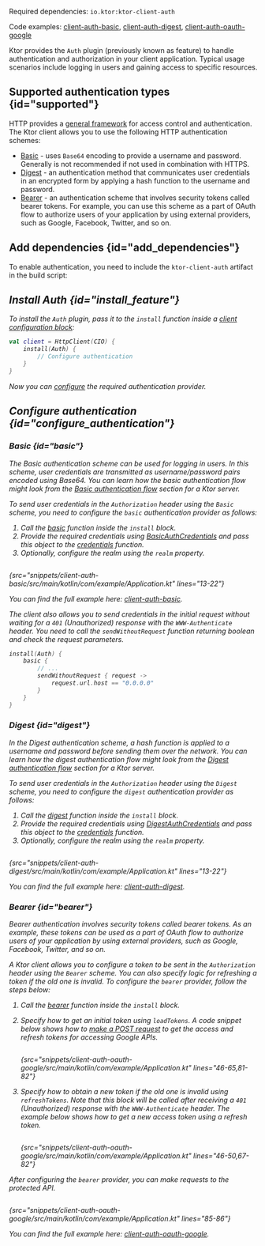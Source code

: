 [//]: # (title: Authentication and authorization)

<microformat>
<p>
Required dependencies: <code>io.ktor:ktor-client-auth</code>
</p>
<p>
Code examples: 
<a href="https://github.com/ktorio/ktor-documentation/tree/main/codeSnippets/snippets/client-auth-basic">client-auth-basic</a>, 
<a href="https://github.com/ktorio/ktor-documentation/tree/main/codeSnippets/snippets/client-auth-digest">client-auth-digest</a>,
<a href="https://github.com/ktorio/ktor-documentation/tree/main/codeSnippets/snippets/client-auth-oauth-google">client-auth-oauth-google</a>
</p>
</microformat>

Ktor provides the `Auth` plugin (previously known as feature) to handle authentication and authorization in your client application.  Typical usage scenarios include logging in users and gaining access to specific resources. 


## Supported authentication types {id="supported"}

HTTP provides a [general framework](https://developer.mozilla.org/en-US/docs/Web/HTTP/Authentication) for access control and authentication. The Ktor client allows you to use the following HTTP authentication schemes:

* [Basic](#basic) - uses `Base64` encoding to provide a username and password. Generally is not recommended if not used in combination with HTTPS.
* [Digest](#digest) - an authentication method that communicates user credentials in an encrypted form by applying a hash function to the username and password.
* [Bearer](#bearer) - an authentication scheme that involves security tokens called bearer tokens. For example, you can use this scheme as a part of OAuth flow to authorize users of your application by using external providers, such as Google, Facebook, Twitter, and so on.

## Add dependencies {id="add_dependencies"}

To enable authentication, you need to include the `ktor-client-auth` artifact in the build script:

<var name="artifact_name" value="ktor-client-auth"/>
<include src="lib.xml" include-id="add_ktor_artifact"/>


## Install Auth {id="install_feature"}
To install the `Auth` plugin, pass it to the `install` function inside a [client configuration block](client.md#configure-client):

```kotlin
val client = HttpClient(CIO) {
    install(Auth) {
        // Configure authentication
    }
}
```
Now you can [configure](#configure_authentication) the required authentication provider.



## Configure authentication {id="configure_authentication"}

### Basic {id="basic"}

The Basic authentication scheme can be used for logging in users. In this scheme, user credentials are transmitted as username/password pairs encoded using Base64. You can learn how the basic authentication flow might look from the [Basic authentication flow](basic.md#flow) section for a Ktor server.

To send user credentials in the `Authorization` header using the `Basic` scheme, you need to configure the `basic` authentication provider as follows:

1. Call the [basic](https://api.ktor.io/ktor-client/ktor-client-features/ktor-client-auth/ktor-client-auth/io.ktor.client.features.auth.providers/basic.html) function inside the `install` block.
2. Provide the required credentials using [BasicAuthCredentials](https://api.ktor.io/ktor-client/ktor-client-features/ktor-client-auth/ktor-client-auth/io.ktor.client.features.auth.providers/-basic-auth-credentials/index.html) and pass this object to the [credentials](https://api.ktor.io/ktor-client/ktor-client-features/ktor-client-auth/ktor-client-auth/io.ktor.client.features.auth.providers/-basic-auth-config/credentials.html) function.
3. Optionally, configure the realm using the `realm` property.

```kotlin
```
{src="snippets/client-auth-basic/src/main/kotlin/com/example/Application.kt" lines="13-22"}

You can find the full example here: [client-auth-basic](https://github.com/ktorio/ktor-documentation/tree/main/codeSnippets/snippets/client-auth-basic).

The client also allows you to send credentials in the initial request without waiting for a `401` (Unauthorized) response with the `WWW-Authenticate` header. You need to call the `sendWithoutRequest` function returning boolean and check the request parameters.

```kotlin
install(Auth) {
    basic {
        // ...
        sendWithoutRequest { request ->
            request.url.host == "0.0.0.0"
        }
    }
}
```


### Digest {id="digest"}

In the Digest authentication scheme, a hash function is applied to a username and password before sending them over the network. You can learn how the digest authentication flow might look from the [Digest authentication flow](digest.md#flow) section for a Ktor server.

To send user credentials in the `Authorization` header using the `Digest` scheme, you need to configure the `digest` authentication provider as follows:

1. Call the [digest](https://api.ktor.io/ktor-client/ktor-client-features/ktor-client-auth/ktor-client-auth/io.ktor.client.features.auth.providers/digest.html) function inside the `install` block.
2. Provide the required credentials using [DigestAuthCredentials](https://api.ktor.io/ktor-client/ktor-client-features/ktor-client-auth/ktor-client-auth/io.ktor.client.features.auth.providers/-digest-auth-credentials/index.html) and pass this object to the [credentials](https://api.ktor.io/ktor-client/ktor-client-features/ktor-client-auth/ktor-client-auth/io.ktor.client.features.auth.providers/-digest-auth-config/credentials.html) function.
3. Optionally, configure the realm using the `realm` property.


```kotlin
```
{src="snippets/client-auth-digest/src/main/kotlin/com/example/Application.kt" lines="13-22"}

You can find the full example here: [client-auth-digest](https://github.com/ktorio/ktor-documentation/tree/main/codeSnippets/snippets/client-auth-digest).


### Bearer {id="bearer"}

Bearer authentication involves security tokens called bearer tokens. As an example, these tokens can be used as a part of OAuth flow to authorize users of your application by using external providers, such as Google, Facebook, Twitter, and so on.

A Ktor client allows you to configure a token to be sent in the `Authorization` header using the `Bearer` scheme. You can also specify logic for refreshing a token if the old one is invalid. To configure the `bearer` provider, follow the steps below:

1. Call the [bearer](https://api.ktor.io/ktor-client/ktor-client-features/ktor-client-auth/ktor-client-auth/io.ktor.client.features.auth.providers/bearer.html) function inside the `install` block.
2. Specify how to get an initial token using `loadTokens`. A code snippet below shows how to [make a POST request](request.md#form_parameters) to get the access and refresh tokens for accessing Google APIs.
   ```kotlin
   ```
   {src="snippets/client-auth-oauth-google/src/main/kotlin/com/example/Application.kt" lines="46-65,81-82"}

3. Specify how to obtain a new token if the old one is invalid using `refreshTokens`. Note that this block will be called after receiving a `401` (Unauthorized) response with the `WWW-Authenticate` header. The example below shows how to get a new access token using a refresh token.
   ```kotlin
   ```
   {src="snippets/client-auth-oauth-google/src/main/kotlin/com/example/Application.kt" lines="46-50,67-82"}

After configuring the `bearer` provider, you can make requests to the protected API.

```kotlin
```
{src="snippets/client-auth-oauth-google/src/main/kotlin/com/example/Application.kt" lines="85-86"}

You can find the full example here: [client-auth-oauth-google](https://github.com/ktorio/ktor-documentation/tree/main/codeSnippets/snippets/client-auth-oauth-google).
